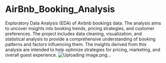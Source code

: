 # AirBnb_Booking_Analysis

Exploratory Data Analysis (EDA) of Airbnb bookings data. The analysis aims to uncover insights into booking trends, pricing strategies, and customer preferences. The project includes data cleaning, visualization, and statistical analysis to provide a comprehensive understanding of booking patterns and factors influencing them. The insights derived from this analysis are intended to help optimize strategies for pricing, marketing, and overall guest experience.
![Uploading image.png…]()
